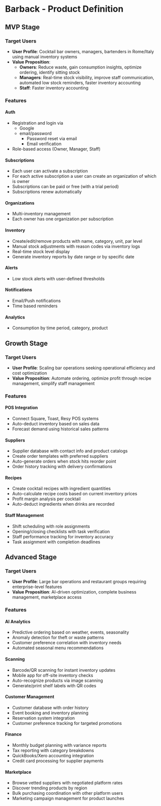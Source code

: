 # Barback - Product Definition

## MVP Stage

### Target Users
- **User Profile**: Cocktail bar owners, managers, bartenders in Rome/Italy using manual inventory systems
- **Value Proposition**: 
  - **Owners**: Reduce waste, gain consumption insights, optimize ordering, identify sitting stock
  - **Managers**: Real-time stock visibility, improve staff communication, automated low stock reminders, faster inventory accounting
  - **Staff**: Faster inventory accounting

### Features

#### Auth
- Registration and login via
  - Google
  - email/password
    - Password reset via email
    - Email verification
- Role-based access (Owner, Manager, Staff)

#### Subscriptions
- Each user can activate a subscription
- For each active subscription a user can create an organization of which is owner
- Subscriptions can be paid or free (with a trial period)
- Subscriptions renew automatically

#### Organizations
- Multi-inventory management
- Each owner has one organization per subscription

#### Inventory
- Create/edit/remove products with name, category, unit, par level
- Manual stock adjustments with reason codes via inventory logs
- Real-time stock level display
- Generate inventory reports by date range or by specific date

#### Alerts
- Low stock alerts with user-defined thresholds

#### Notifications
- Email/Push notifications
- Time based reminders

#### Analytics
- Consumption by time period, category, product

## Growth Stage

### Target Users
- **User Profile**: Scaling bar operations seeking operational efficiency and cost optimization
- **Value Proposition**: Automate ordering, optimize profit through recipe management, simplify staff management

### Features

#### POS Integration
- Connect Square, Toast, Resy POS systems
- Auto-deduct inventory based on sales data
- Forecast demand using historical sales patterns

#### Suppliers
- Supplier database with contact info and product catalogs
- Create order templates with preferred suppliers
- Auto-generate orders when stock hits reorder point
- Order history tracking with delivery confirmations

#### Recipes
- Create cocktail recipes with ingredient quantities
- Auto-calculate recipe costs based on current inventory prices
- Profit margin analysis per cocktail
- Auto-deduct ingredients when drinks are recorded

#### Staff Management
- Shift scheduling with role assignments
- Opening/closing checklists with task verification
- Staff performance tracking for inventory accuracy
- Task assignment with completion deadlines

## Advanced Stage

### Target Users
- **User Profile**: Large bar operations and restaurant groups requiring enterprise-level features
- **Value Proposition**: AI-driven optimization, complete business management, marketplace access

### Features

#### AI Analytics
- Predictive ordering based on weather, events, seasonality
- Anomaly detection for theft or waste patterns
- Customer preference correlation with inventory needs
- Automated seasonal menu recommendations

#### Scanning
- Barcode/QR scanning for instant inventory updates
- Mobile app for off-site inventory checks
- Auto-recognize products via image scanning
- Generate/print shelf labels with QR codes

#### Customer Management
- Customer database with order history
- Event booking and inventory planning
- Reservation system integration
- Customer preference tracking for targeted promotions

#### Finance
- Monthly budget planning with variance reports
- Tax reporting with category breakdowns
- QuickBooks/Xero accounting integration
- Credit card processing for supplier payments

#### Marketplace
- Browse vetted suppliers with negotiated platform rates
- Discover trending products by region
- Bulk purchasing coordination with other platform users
- Marketing campaign management for product launches
